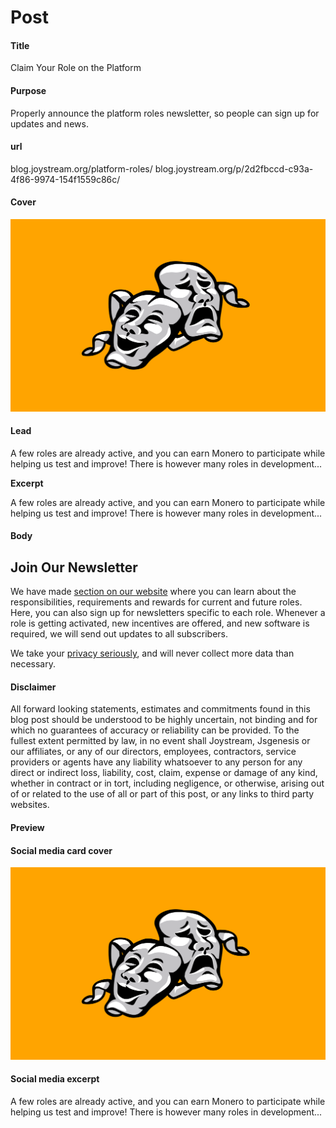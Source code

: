 # Post

#### Title

Claim Your Role on the Platform

#### Purpose

Properly announce the platform roles newsletter, so people can sign up for updates and news.

#### url

blog.joystream.org/platform-roles/
blog.joystream.org/p/2d2fbccd-c93a-4f86-9974-154f1559c86c/

#### Cover

<p align="center"><img src="platform-roles.png"></p>

#### Lead

A few roles are already active, and you can earn Monero to participate while helping us test and improve! There is however many roles in development...

**Excerpt**

A few roles are already active, and you can earn Monero to participate while helping us test and improve! There is however many roles in development...

#### Body

Join Our Newsletter
-------------------

We have made [section on our website](https://www.joystream.org/roles) where you can learn about the responsibilities, requirements and rewards for current and future roles. Here, you can also sign up for newsletters specific to each role. Whenever a role is getting activated, new incentives are offered, and new software is required, we will send out updates to all subscribers.

We take your [privacy seriously](https://www.joystream.org/privacy-policy), and will never collect more data than necessary.


#### Disclaimer

All forward looking statements, estimates and commitments found in this blog post should be understood to be highly uncertain, not binding and for which no guarantees of accuracy or reliability can be provided. To the fullest extent permitted by law, in no event shall Joystream, Jsgenesis or our affiliates, or any of our directors, employees, contractors,  service providers or agents have any liability whatsoever to any person  for any direct or indirect loss, liability, cost, claim, expense or  damage of any kind, whether in contract or in tort, including negligence, or otherwise, arising out of or related to the use of all or  part of this post, or any links to third party websites.

#### Preview



#### Social media card cover

<p align="center"><img src="platform-roles.png"></p>

#### Social media excerpt

A few roles are already active, and you can earn Monero to participate while helping us test and improve! There is however many roles in development...
